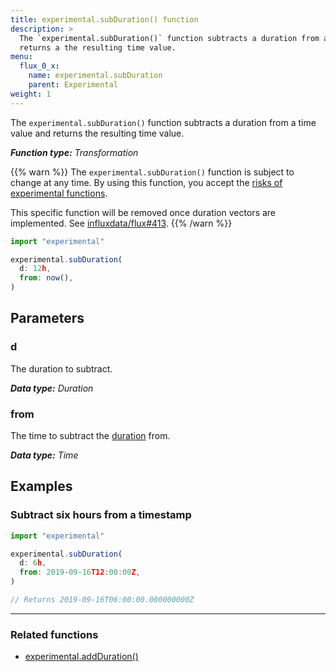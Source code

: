 ```yaml
---
title: experimental.subDuration() function
description: >
  The `experimental.subDuration()` function subtracts a duration from a time value and
  returns a the resulting time value.
menu:
  flux_0_x:
    name: experimental.subDuration
    parent: Experimental
weight: 1
---
```


The `experimental.subDuration()` function subtracts a duration from a time value and
returns the resulting time value.

_**Function type:** Transformation_

{{% warn %}}
The `experimental.subDuration()` function is subject to change at any time.
By using this function, you accept the [risks of experimental functions](/flux/v0.x/stdlib/experimental/#use-experimental-functions-at-your-own-risk).

This specific function will be removed once duration vectors are implemented.
See [influxdata/flux#413](https://github.com/influxdata/flux/issues/413).
{{% /warn %}}

```js
import "experimental"

experimental.subDuration(
  d: 12h,
  from: now(),
)
```

## Parameters

### d
The duration to subtract.

_**Data type:** Duration_

### from
The time to subtract the [duration](#d) from.

_**Data type:** Time_

## Examples

### Subtract six hours from a timestamp
```js
import "experimental"

experimental.subDuration(
  d: 6h,
  from: 2019-09-16T12:00:00Z,
)

// Returns 2019-09-16T06:00:00.000000000Z
```

---

### Related functions
- [experimental.addDuration()](/flux/v0.x/stdlib/experimental/addduration/)
